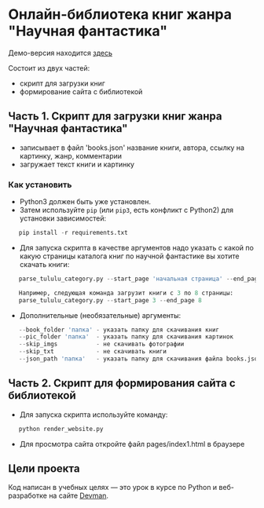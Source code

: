 # Онлайн-библиотека книг жанра "Научная фантастика"
  Демо-версия находится [здесь](https://annfike.github.io/HTML_5_online_library/pages/index1.html)

  Состоит из двух частей:
  - скрипт для загрузки книг 
  - формирование сайта с библиотекой    


## Часть 1. Скрипт для загрузки книг жанра "Научная фантастика"

 - записывает в файл 'books.json' название книги, автора, ссылку на картинку, жанр, комментарии
 - загружает текст книги и картинку
 

### Как установить

 - Python3 должен быть уже установлен.   
 - Затем используйте `pip` (или `pip3`, есть конфликт с Python2) для установки зависимостей:  
```python
   pip install -r requirements.txt
   ```
 - Для запуска скрипта в качестве аргументов надо указать с какой по какую страницы каталога книг по научной фантастике вы хотите скачать книги:  
```python
   parse_tululu_category.py --start_page 'начальная страница' --end_page 'конечная страница'

   Например, следующая команда загрузит книги с 3 по 8 страницы:
   parse_tululu_category.py --start_page 3 --end_page 8
 ```

- Дополнительные (необязательные) аргументы:
```python
   --book_folder 'папка' - указать папку для скачивания книг
   --pic_folder 'папка'  - указать папку для скачивания картинок
   --skip_imgs           - не скачивать фотографии
   --skip_txt            - не скачивать книги
   --json_path 'папка'   - указать папку для скачивания файла books.json
```  

## Часть 2. Скрипт для формирования сайта с библиотекой
- Для запуска скрипта используйте команду:
```python
   python render_website.py
 ```
- Для просмотра сайта откройте файл pages/index1.html в браузере
 
## Цели проекта

Код написан в учебных целях — это урок в курсе по Python и веб-разработке на сайте [Devman](https://dvmn.org).
